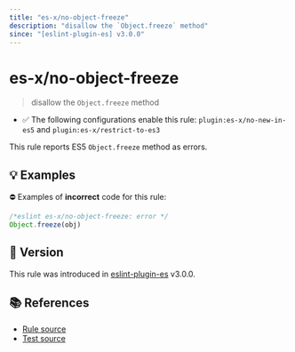 ```yaml
---
title: "es-x/no-object-freeze"
description: "disallow the `Object.freeze` method"
since: "[eslint-plugin-es] v3.0.0"
---
```


# es-x/no-object-freeze
> disallow the `Object.freeze` method

- ✅ The following configurations enable this rule: `plugin:es-x/no-new-in-es5` and `plugin:es-x/restrict-to-es3`

This rule reports ES5 `Object.freeze` method as errors.

## 💡 Examples

⛔ Examples of **incorrect** code for this rule:

<eslint-playground type="bad">

```js
/*eslint es-x/no-object-freeze: error */
Object.freeze(obj)
```

</eslint-playground>

## 🚀 Version

This rule was introduced in [eslint-plugin-es] v3.0.0.

[eslint-plugin-es]: https://github.com/mysticatea/eslint-plugin-es

## 📚 References

- [Rule source](https://github.com/ota-meshi/eslint-plugin-es-x/blob/master/lib/rules/no-object-freeze.js)
- [Test source](https://github.com/ota-meshi/eslint-plugin-es-x/blob/master/tests/lib/rules/no-object-freeze.js)
